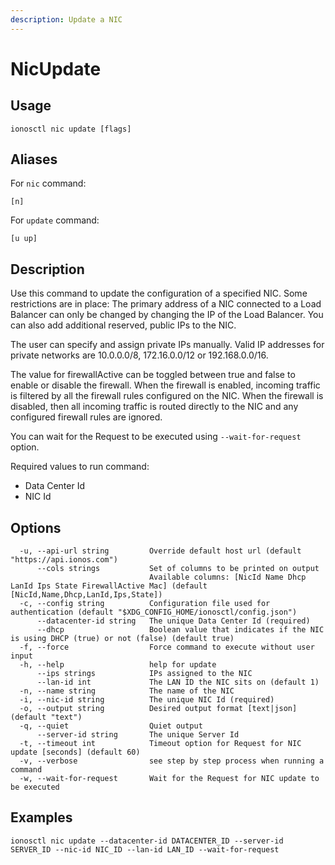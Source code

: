 ```yaml
---
description: Update a NIC
---
```


# NicUpdate

## Usage

```text
ionosctl nic update [flags]
```

## Aliases

For `nic` command:

```text
[n]
```

For `update` command:

```text
[u up]
```

## Description

Use this command to update the configuration of a specified NIC. Some restrictions are in place: The primary address of a NIC connected to a Load Balancer can only be changed by changing the IP of the Load Balancer. You can also add additional reserved, public IPs to the NIC.

The user can specify and assign private IPs manually. Valid IP addresses for private networks are 10.0.0.0/8, 172.16.0.0/12 or 192.168.0.0/16.

The value for firewallActive can be toggled between true and false to enable or disable the firewall. When the firewall is enabled, incoming traffic is filtered by all the firewall rules configured on the NIC. When the firewall is disabled, then all incoming traffic is routed directly to the NIC and any configured firewall rules are ignored.

You can wait for the Request to be executed using `--wait-for-request` option.

Required values to run command:

* Data Center Id
* NIC Id

## Options

```text
  -u, --api-url string         Override default host url (default "https://api.ionos.com")
      --cols strings           Set of columns to be printed on output 
                               Available columns: [NicId Name Dhcp LanId Ips State FirewallActive Mac] (default [NicId,Name,Dhcp,LanId,Ips,State])
  -c, --config string          Configuration file used for authentication (default "$XDG_CONFIG_HOME/ionosctl/config.json")
      --datacenter-id string   The unique Data Center Id (required)
      --dhcp                   Boolean value that indicates if the NIC is using DHCP (true) or not (false) (default true)
  -f, --force                  Force command to execute without user input
  -h, --help                   help for update
      --ips strings            IPs assigned to the NIC
      --lan-id int             The LAN ID the NIC sits on (default 1)
  -n, --name string            The name of the NIC
  -i, --nic-id string          The unique NIC Id (required)
  -o, --output string          Desired output format [text|json] (default "text")
  -q, --quiet                  Quiet output
      --server-id string       The unique Server Id
  -t, --timeout int            Timeout option for Request for NIC update [seconds] (default 60)
  -v, --verbose                see step by step process when running a command
  -w, --wait-for-request       Wait for the Request for NIC update to be executed
```

## Examples

```text
ionosctl nic update --datacenter-id DATACENTER_ID --server-id SERVER_ID --nic-id NIC_ID --lan-id LAN_ID --wait-for-request
```

